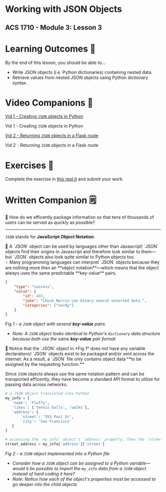 # Working with JSON Objects

## ACS 1710 - Module 3: Lesson 3

# Learning Outcomes 💫

By the end of this lesson, you should be able to...

- Write JSON objects (i.e. Python dictionaries) containing nested data.
- Retrieve values from nested JSON objects using Python dictionary syntax.

# Video Companions 🎥

[Vid 1 - Creating `JSON` objects in Python](https://youtu.be/t1t6crpMRgo)

Vid 1 - Creating `JSON` objects in Python

[Vid 2 - Returning `JSON` objects in a Flask route](https://youtu.be/HztSwyxdQzo)

Vid 2 - Returning `JSON` objects in a Flask route

# Exercises 💪

Complete the exercise in [this repl.it](https://repl.it/team/WebArchitecture/Module-302DictionariesPractice) and submit your work.

# Written Companion 🗒

<aside>
🤔 How do we efficently package information so that tens of thousands of users can be served as quickly as possible?

</aside>

---

`JSON` stands for **JavaScript Object Notation**. 

<aside>
🚨 A `JSON` object can be used by languages other than Javascript! `JSON` objects find their origins in Javascript and therefore look similar to them—but `JSON` objects also look quite similar to Python objects too.

</aside>

<aside>
💡 Many programming languages can interpret `JSON` objects because they are nothing more then an **object notation**—which means that the object always uses the same predictable **key-value** pairs.

</aside>

```json
{
	"type": "success",
	"value": {
		"id": 493,
		"joke": "Chuck Norris can binary search unsorted data.",
		"categories": ["nerdy"]
	}
}
```

Fig *1 - a `JSON` object with several **key-value** pairs.*

- *Note: A `JSON` object looks identical to Python's `dictionary` data structure because both use the same **key-value** pair format*

<aside>
🚨 Notice that the `JSON` object in *Fig 1* does not have any variable declarations! `JSON` objects exist to be packaged and/or sent across the internet. As a result, a `JSON` file only contains object data **to be assigned by the requesting function.**

</aside>

Since `JSON` objects always use the same notation pattern and can be transported efficently, they have become a standard API format to utilize for passing data across networks.

```python
# a JSON object translated into Python
my_info = {
   'name': 'Fluffy',
   'likes': ['tennis balls', 'walks'],
   'address': {
       'street': '555 Post St',
       'city': 'San Francisco'
   }
}

# accessing the `my_info` object's `address` property, then the `street` property
street_address = my_info['address']['street']
```

*Fig 2 - a `JSON` object implemented into a Python file*

- *Consider how a `JSON` object can be assigned to a Python variable—would it be possible to import the `my_info` data from a `JSON` object instead of hard coding it here?*
- *Note: Notice how each of the object's properties must be accessed to go deeper into the child objects*